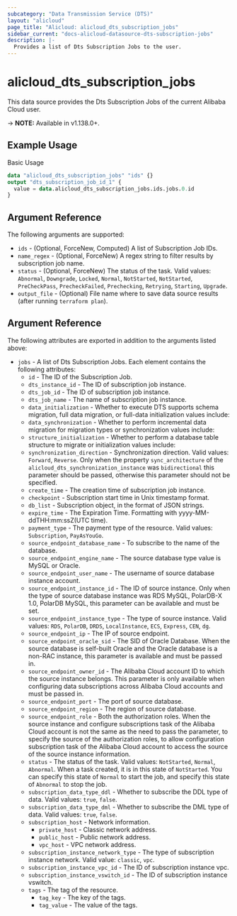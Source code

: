 ```yaml
---
subcategory: "Data Transmission Service (DTS)"
layout: "alicloud"
page_title: "Alicloud: alicloud_dts_subscription_jobs"
sidebar_current: "docs-alicloud-datasource-dts-subscription-jobs"
description: |-
  Provides a list of Dts Subscription Jobs to the user.
---
```


# alicloud\_dts\_subscription\_jobs

This data source provides the Dts Subscription Jobs of the current Alibaba Cloud user.

-> **NOTE:** Available in v1.138.0+.

## Example Usage

Basic Usage

```terraform
data "alicloud_dts_subscription_jobs" "ids" {}
output "dts_subscription_job_id_1" {
  value = data.alicloud_dts_subscription_jobs.ids.jobs.0.id
}
```

## Argument Reference

The following arguments are supported:

* `ids` - (Optional, ForceNew, Computed)  A list of Subscription Job IDs.
* `name_regex` - (Optional, ForceNew) A regex string to filter results by subscription job name.
* `status` - (Optional, ForceNew) The status of the task. Valid values: `Abnormal`, `Downgrade`, `Locked`, `Normal`, `NotStarted`, `NotStarted`, `PreCheckPass`, `PrecheckFailed`, `Prechecking`, `Retrying`, `Starting`, `Upgrade`.
* `output_file` - (Optional) File name where to save data source results (after running `terraform plan`).


## Argument Reference

The following attributes are exported in addition to the arguments listed above:

* `jobs` - A list of Dts Subscription Jobs. Each element contains the following attributes:
	* `id` - The ID of the Subscription Job.
	* `dts_instance_id` - The ID of subscription job instance.
	* `dts_job_id` - The ID of subscription job instance.
	* `dts_job_name` - The name of subscription job instance.
	* `data_initialization` - Whether to execute DTS supports schema migration, full data migration, or full-data initialization values include:
	* `data_synchronization` - Whether to perform incremental data migration for migration types or synchronization values include:
	* `structure_initialization` - Whether to perform a database table structure to migrate or initialization values include:
	* `synchronization_direction` - Synchronization direction. Valid values: `Forward`, `Reverse`. Only when the property `sync_architecture` of the `alicloud_dts_synchronization_instance` was `bidirectional` this parameter should be passed, otherwise this parameter should not be specified.
	* `create_time` - The creation time of subscription job instance.
	* `checkpoint` - Subscription start time in Unix timestamp format.
	* `db_list` - Subscription object, in the format of JSON strings.
	* `expire_time` -  The Expiration Time. Formatting with yyyy-MM-ddTHH:mm:ssZ(UTC time).
	* `payment_type` - The payment type of the resource. Valid values: `Subscription`, `PayAsYouGo`.
	* `source_endpoint_database_name` - To subscribe to the name of the database.
	* `source_endpoint_engine_name` - The source database type value is MySQL or Oracle.
	* `source_endpoint_user_name` - The username of source database instance account.
	* `source_endpoint_instance_id` - The ID of source instance. Only when the type of source database instance was RDS MySQL, PolarDB-X 1.0, PolarDB MySQL, this parameter can be available and must be set.
	* `source_endpoint_instance_type` - The type of source instance. Valid values: `RDS`, `PolarDB`, `DRDS`, `LocalInstance`, `ECS`, `Express`, `CEN`, `dg`.
	* `source_endpoint_ip` - The IP of source endpoint.
	* `source_endpoint_oracle_sid` - The SID of Oracle Database. When the source database is self-built Oracle and the Oracle database is a non-RAC instance, this parameter is available and must be passed in.
	* `source_endpoint_owner_id` - The Alibaba Cloud account ID to which the source instance belongs. This parameter is only available when configuring data subscriptions across Alibaba Cloud accounts and must be passed in.
	* `source_endpoint_port` - The  port of source database.
	* `source_endpoint_region` - The region of source database.
	* `source_endpoint_role` - Both the authorization roles. When the source instance and configure subscriptions task of the Alibaba Cloud account is not the same as the need to pass the parameter, to specify the source of the authorization roles, to allow configuration subscription task of the Alibaba Cloud account to access the source of the source instance information.
	* `status` - The status of the task. Valid values: `NotStarted`, `Normal`, `Abnormal`. When a task created, it is in this state of `NotStarted`. You can specify this state of `Normal` to start the job, and specify this state of `Abnormal` to stop the job.
	* `subscription_data_type_ddl` - Whether to subscribe the DDL type of data. Valid values: `true`, `false`.
	* `subscription_data_type_dml` - Whether to subscribe the DML type of data. Valid values: `true`, `false`.
	* `subscription_host` - Network information.
		* `private_host` - Classic network address.
		* `public_host` - Public network address.
		* `vpc_host` - VPC network address.
	* `subscription_instance_network_type` - The type of subscription instance network. Valid value: `classic`, `vpc`.
	* `subscription_instance_vpc_id` - The ID of subscription instance vpc.
	* `subscription_instance_vswitch_id` - The ID of subscription instance vswitch.
	* `tags` - The tag of the resource.
		* `tag_key` - The key of the tags.
		* `tag_value` - The value of the tags.
